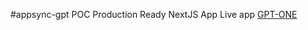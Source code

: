 #appsync-gpt POC Production Ready NextJS App
Live app [GPT-ONE](https://main.d3jb1dmvjh3vyd.amplifyapp.com/)
